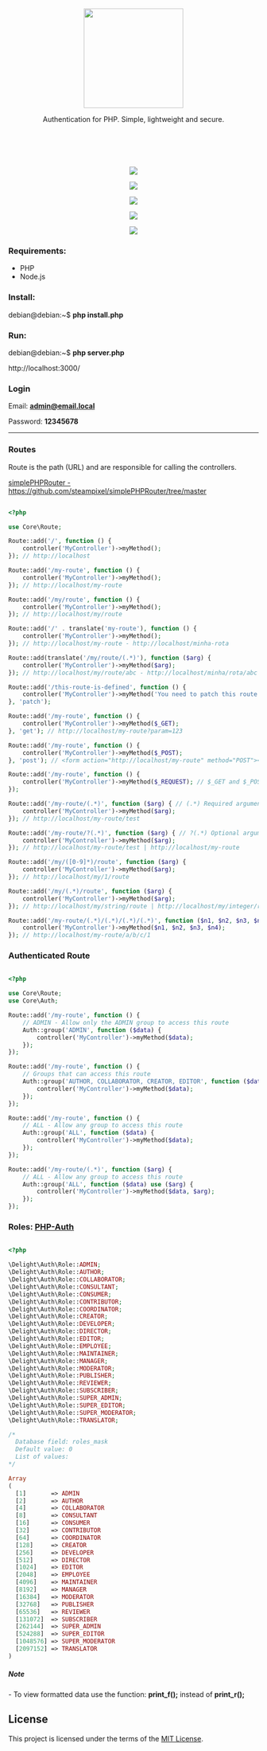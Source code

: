 <br><br><br>

<p align="center"><img src="https://raw.githubusercontent.com/php-auth/PHP-Auth-Boilerplate/refs/heads/main/docs/php-auth.png" style="width:200px;"></p>

<p align="center">
Authentication for PHP. Simple, lightweight and secure.
</p>

<br><br>

# 

<p align="center"><img src="https://raw.githubusercontent.com/php-auth/PHP-Auth-Boilerplate/refs/heads/main/docs/login.png"></p>
<p align="center"><img src="https://raw.githubusercontent.com/php-auth/PHP-Auth-Boilerplate/refs/heads/main/docs/create_new_account.png"></p>
<p align="center"><img src="https://raw.githubusercontent.com/php-auth/PHP-Auth-Boilerplate/refs/heads/main/docs/reset_password.png"></p>
<p align="center"><img src="https://raw.githubusercontent.com/php-auth/PHP-Auth-Boilerplate/refs/heads/main/docs/manage_users.png"></p>
<p align="center"><img src="https://raw.githubusercontent.com/php-auth/PHP-Auth-Boilerplate/refs/heads/main/docs/home.png"></p>

### Requirements:

- PHP
- Node.js

### Install:

debian@debian:~$ **php install.php**

### Run:

debian@debian:~$ **php server.php**

http://localhost:3000/

### Login

Email: **admin@email.local**

Password: **12345678**

<div class="my-5">
  <hr>
  <h3 class="fs-3">Routes</h3>
  <a class="btn btn-primary border-0 shadow fs-5" href="javascript:history.back()">
    <i class="fa fa-arrow-left" aria-hidden="true"></i>
  </a>
  <a class="btn btn-primary border-0 shadow fs-5" href="/docs/php-framework">
    <i class="fa fa-home" aria-hidden="true"></i>
  </a>
</div>

<p class="text-start">Route is the path (URL) and are responsible for calling the controllers.</p>

<a href="https://github.com/steampixel/simplePHPRouter/tree/master">
  simplePHPRouter - https://github.com/steampixel/simplePHPRouter/tree/master
</a>

```php

<?php

use Core\Route;

Route::add('/', function () {
    controller('MyController')->myMethod();
}); // http://localhost

Route::add('/my-route', function () {
    controller('MyController')->myMethod();
}); // http://localhost/my-route

Route::add('/my/route', function () {
    controller('MyController')->myMethod();
}); // http://localhost/my/route

Route::add('/' . translate('my-route'), function () {
    controller('MyController')->myMethod();
}); // http://localhost/my-route - http://localhost/minha-rota

Route::add(translate('/my/route/(.*)'), function ($arg) {
    controller('MyController')->myMethod($arg);
}); // http://localhost/my/route/abc - http://localhost/minha/rota/abc

Route::add('/this-route-is-defined', function () {
    controller('MyController')->myMethod('You need to patch this route to see this content');
}, 'patch');

Route::add('/my-route', function () {
    controller('MyController')->myMethod($_GET);
}, 'get'); // http://localhost/my-route?param=123

Route::add('/my-route', function () {
    controller('MyController')->myMethod($_POST);
}, 'post'); // <form action="http://localhost/my-route" method="POST"></form>

Route::add('/my-route', function () {
    controller('MyController')->myMethod($_REQUEST); // $_GET and $_POST
});

Route::add('/my-route/(.*)', function ($arg) { // (.*) Required argument
    controller('MyController')->myMethod($arg);
}); // http://localhost/my-route/test

Route::add('/my-route/?(.*)', function ($arg) { // ?(.*) Optional argument
    controller('MyController')->myMethod($arg);
}); // http://localhost/my-route/test | http://localhost/my-route

Route::add('/my/([0-9]*)/route', function ($arg) {
    controller('MyController')->myMethod($arg);
}); // http://localhost/my/1/route

Route::add('/my/(.*)/route', function ($arg) {
    controller('MyController')->myMethod($arg);
}); // http://localhost/my/string/route | http://localhost/my/integer/route

Route::add('/my-route/(.*)/(.*)/(.*)/(.*)', function ($n1, $n2, $n3, $n4) {
    controller('MyController')->myMethod($n1, $n2, $n3, $n4);
}); // http://localhost/my-route/a/b/c/1

```

<h3 class="fs-3">Authenticated Route</h3>

```php

<?php

use Core\Route;
use Core\Auth;

Route::add('/my-route', function () {
    // ADMIN - Allow only the ADMIN group to access this route
    Auth::group('ADMIN', function ($data) {
        controller('MyController')->myMethod($data);
    });
});

Route::add('/my-route', function () {
    // Groups that can access this route
    Auth::group('AUTHOR, COLLABORATOR, CREATOR, EDITOR', function ($data) {
        controller('MyController')->myMethod($data);
    });
});

Route::add('/my-route', function () {
    // ALL - Allow any group to access this route
    Auth::group('ALL', function ($data) {
        controller('MyController')->myMethod($data);
    });
});

Route::add('/my-route/(.*)', function ($arg) {
    // ALL - Allow any group to access this route
    Auth::group('ALL', function ($data) use ($arg) {
        controller('MyController')->myMethod($data, $arg);
    });
});

```

<h3>Roles: <a href="https://github.com/delight-im/PHP-Auth/blob/master/README.md#roles-or-groups">PHP-Auth</a></h3>

```php

<?php

\Delight\Auth\Role::ADMIN;
\Delight\Auth\Role::AUTHOR;
\Delight\Auth\Role::COLLABORATOR;
\Delight\Auth\Role::CONSULTANT;
\Delight\Auth\Role::CONSUMER;
\Delight\Auth\Role::CONTRIBUTOR;
\Delight\Auth\Role::COORDINATOR;
\Delight\Auth\Role::CREATOR;
\Delight\Auth\Role::DEVELOPER;
\Delight\Auth\Role::DIRECTOR;
\Delight\Auth\Role::EDITOR;
\Delight\Auth\Role::EMPLOYEE;
\Delight\Auth\Role::MAINTAINER;
\Delight\Auth\Role::MANAGER;
\Delight\Auth\Role::MODERATOR;
\Delight\Auth\Role::PUBLISHER;
\Delight\Auth\Role::REVIEWER;
\Delight\Auth\Role::SUBSCRIBER;
\Delight\Auth\Role::SUPER_ADMIN;
\Delight\Auth\Role::SUPER_EDITOR;
\Delight\Auth\Role::SUPER_MODERATOR;
\Delight\Auth\Role::TRANSLATOR;

/*
  Database field: roles_mask
  Default value: 0
  List of values:
*/

Array
(
  [1]       => ADMIN
  [2]       => AUTHOR
  [4]       => COLLABORATOR
  [8]       => CONSULTANT
  [16]      => CONSUMER
  [32]      => CONTRIBUTOR
  [64]      => COORDINATOR
  [128]     => CREATOR
  [256]     => DEVELOPER
  [512]     => DIRECTOR
  [1024]    => EDITOR
  [2048]    => EMPLOYEE
  [4096]    => MAINTAINER
  [8192]    => MANAGER
  [16384]   => MODERATOR
  [32768]   => PUBLISHER
  [65536]   => REVIEWER
  [131072]  => SUBSCRIBER
  [262144]  => SUPER_ADMIN
  [524288]  => SUPER_EDITOR
  [1048576] => SUPER_MODERATOR
  [2097152] => TRANSLATOR
)

```
<div class="alert alert-primary text-wrap text-start mt-5 p-4" role="alert">
  <h5><i class="fa-solid fa-circle-info me-2"></i><strong>Note</strong></h5>
  <p class="m-0 p-0">- To view formatted data use the function: <strong>print_f();</strong> instead of <strong>print_r();</strong></p>
</div>

## License

This project is licensed under the terms of the <a href="https://opensource.org/license/MIT">MIT License</a>.
